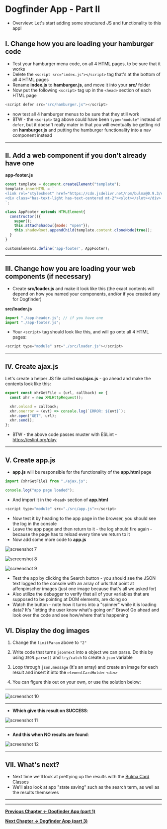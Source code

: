 # Dogfinder App - Part II

- Overview: Let's start adding some structured JS and functionality to this app!


## I. Change how you are loading your hamburger code
- Test your hamburger menu code, on all 4 HTML pages, to be sure that it works
- Delete the `<script src="index.js"></script>` tag that's at the bottom of all 4 HTML pages
- Rename **index.js** to **hamburger.js**, and move it into your **src/** folder
- Now put the following `<script>` tag up in the `<head>` section of each HTML page

```js
<script defer src="src/hamburger.js"></script>
``` 

- now test all 4 hamburger menus to be sure that they still work
- BTW - the `<script>` tag above could have been `type="module"` instead of `defer`, but it doesn't really mater in that you will eventually be getting rid on **hamburger.js** and putting the hamburger functionality into a nav component instead

<hr>

## II. Add a web component if you don't already have one


**app-footer.js**
```js
const template = document.createElement("template");
template.innerHTML = `
<link rel="stylesheet" href="https://cdn.jsdelivr.net/npm/bulma@0.9.3/css/bulma.min.css">
<div class="has-text-light has-text-centered mt-2"><slot></slot></div>
`;

class AppFooter extends HTMLElement{
  constructor(){
    super();
    this.attachShadow({mode: "open"});
    this.shadowRoot.appendChild(template.content.cloneNode(true));
  }
} 

customElements.define('app-footer', AppFooter);
````

<hr>

## III. Change how you are loading your web components (if necessary)

- Create **src/loader.js** and make it look like this (the exact contents will depend on how you named your components, and/or if you created any for Dogfinder)


**src/loader.js**
```js
import "./app-header.js"; // if you have one
import "./app-footer.js";
```

- Your `<script>` tag should look like this, and will go onto all 4 HTML pages:

```js
<script type="module" src="./src/loader.js"></script>
```

<hr>

## IV. Create **ajax.js**

Let's create a helper JS file called **src/ajax.js** - go ahead and make the contents look like this:

```js
export const xhrGetFile = (url, callback) => {
  const xhr = new XMLHttpRequest();

  xhr.onload = callback;
  xhr.onerror = (evt) => console.log(`ERROR: ${evt}`);
  xhr.open("GET", url);
  xhr.send();
};
```

- BTW - the above code passes muster with ESLint - https://eslint.org/play

<hr>

## V. Create **app.js**

- **app.js** will be responsible for the functionality of the **app.html** page


```js
import {xhrGetFile} from "./ajax.js";

console.log("app page loaded");
```


- And import it in the `<head>` section of **app.html**

```js
<script type="module" src="./src/app.js"></script>
```

- Now test it by heading to the app page in the browser, you should see the log in the console
- Leave the app page and then return to it - the log should fire again - because the page has to reload every time we return to it
- Now add some more code to **app.js**

![screenshot 7](_images/_df-images/dogfinder-7.png)

![screenshot 8](_images/_df-images/dogfinder-8.png)

![screenshot 9](_images/_df-images/dogfinder-9.png)


- Test the app by clicking the Search button - you should see the JSON text logged to the console with an array of urls that point at affenpinscher images (just one image because that's all we asked for)
- Also utilize the debugger to verify that all of your variables that are supposed to be pointing at DOM elements, are doing so
- Watch the button - note how it turns into a "spinner" while it is loading data? It's "letting the user know what's going on!" Bravo! Go ahead and look over the code and see how/where that's happening

## VI. Display the dog images

1) Change the `limitParam` above to `"2"`

2) Write code that turns `jsonText` into a object we can parse. Do this by using `JSON.parse()` and `try/catch` to create a `json` variable

3) Loop through `json.message` (it's an array) and create an image for each result and insert it into the `elementCardHolder` `<div>`

4) You can figure this out on your own, or use the solution below:

<hr>

![screenshot 10](_images/_df-images/dogfinder-10.png)

<hr>

- **Which give this result on SUCCESS**:

![screenshot 11](_images/_df-images/dogfinder-11.png)

<hr>

- **And this when NO results are found**:

![screenshot 12](_images/_df-images/dogfinder-12.png)

<hr>

## VII. What's next?

- Next time we'll look at prettying up the results with the [Bulma Card Classes](https://bulma.io/documentation/components/card/)
- We'll also look at app "state saving" such as the search term, as well as the results themselves



<hr><hr>

[**Previous Chapter <- Dogfinder App (part 1)**](dogfinder-1.md) 

[**Next Chapter -> Dogfinder App (part 3)**](dogfinder-3.md)



